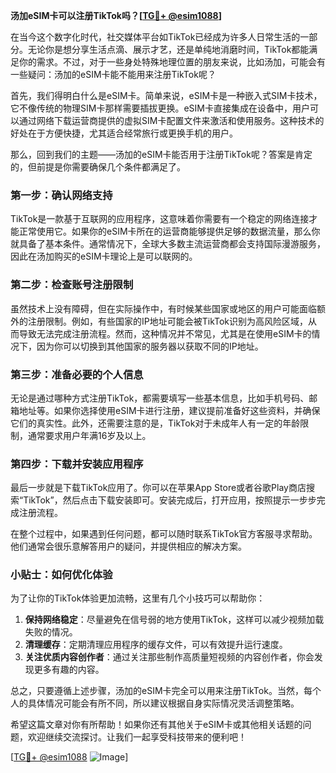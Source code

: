 **汤加eSIM卡可以注册TikTok吗？[[TG💪+ @esim1088](https://t.me/s/esim1088)]**

在当今这个数字化时代，社交媒体平台如TikTok已经成为许多人日常生活的一部分。无论你是想分享生活点滴、展示才艺，还是单纯地消磨时间，TikTok都能满足你的需求。不过，对于一些身处特殊地理位置的朋友来说，比如汤加，可能会有一些疑问：汤加的eSIM卡能不能用来注册TikTok呢？

首先，我们得明白什么是eSIM卡。简单来说，eSIM卡是一种嵌入式SIM卡技术，它不像传统的物理SIM卡那样需要插拔更换。eSIM卡直接集成在设备中，用户可以通过网络下载运营商提供的虚拟SIM卡配置文件来激活和使用服务。这种技术的好处在于方便快捷，尤其适合经常旅行或更换手机的用户。

那么，回到我们的主题——汤加的eSIM卡能否用于注册TikTok呢？答案是肯定的，但前提是你需要确保几个条件都满足了。

### **第一步：确认网络支持**
TikTok是一款基于互联网的应用程序，这意味着你需要有一个稳定的网络连接才能正常使用它。如果你的eSIM卡所在的运营商能够提供足够的数据流量，那么你就具备了基本条件。通常情况下，全球大多数主流运营商都会支持国际漫游服务，因此在汤加购买的eSIM卡理论上是可以联网的。

### **第二步：检查账号注册限制**
虽然技术上没有障碍，但在实际操作中，有时候某些国家或地区的用户可能面临额外的注册限制。例如，有些国家的IP地址可能会被TikTok识别为高风险区域，从而导致无法完成注册流程。然而，这种情况并不常见，尤其是在使用eSIM卡的情况下，因为你可以切换到其他国家的服务器以获取不同的IP地址。

### **第三步：准备必要的个人信息**
无论是通过哪种方式注册TikTok，都需要填写一些基本信息，比如手机号码、邮箱地址等。如果你选择使用eSIM卡进行注册，建议提前准备好这些资料，并确保它们的真实性。此外，还需要注意的是，TikTok对于未成年人有一定的年龄限制，通常要求用户年满16岁及以上。

### **第四步：下载并安装应用程序**
最后一步就是下载TikTok应用了。你可以在苹果App Store或者谷歌Play商店搜索“TikTok”，然后点击下载安装即可。安装完成后，打开应用，按照提示一步步完成注册流程。

在整个过程中，如果遇到任何问题，都可以随时联系TikTok官方客服寻求帮助。他们通常会很乐意解答用户的疑问，并提供相应的解决方案。

### **小贴士：如何优化体验**
为了让你的TikTok体验更加流畅，这里有几个小技巧可以帮助你：

1. **保持网络稳定**：尽量避免在信号弱的地方使用TikTok，这样可以减少视频加载失败的情况。
2. **清理缓存**：定期清理应用程序的缓存文件，可以有效提升运行速度。
3. **关注优质内容创作者**：通过关注那些制作高质量短视频的内容创作者，你会发现更多有趣的内容。

总之，只要遵循上述步骤，汤加的eSIM卡完全可以用来注册TikTok。当然，每个人的具体情况可能会有所不同，所以建议根据自身实际情况灵活调整策略。

希望这篇文章对你有所帮助！如果你还有其他关于eSIM卡或其他相关话题的问题，欢迎继续交流探讨。让我们一起享受科技带来的便利吧！

[[TG💪+ @esim1088](https://t.me/s/esim1088) ![Image](https://i.postimg.cc/4NQfJmqS/Snipaste-2025-05-13-00-14-12.png)]